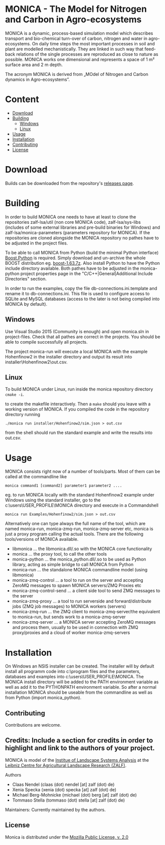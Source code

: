 # MONICA - The Model for Nitrogen and Carbon in Agro-ecosystems

MONICA is a dynamic, process-based simulation model which describes transport and bio-chemical turn-over of carbon, nitrogen and water in agro-ecosystems. On daily time steps the most important processes in soil and plant are modelled mechanistically. They are linked in such way that feed-back relations of the single processes are reproduced as close to nature as possible. MONICA works one dimensional and represents a space of 1 m² surface area and 2 m depth.

The acronym MONICA is derived from „MOdel of Nitrogen and Carbon dynamics in Agro-ecosystems”.

# Content

* [Download](#download)
* [Building](#building)
  * [Windows](#windows)
  * [Linux](#linux)
* [Usage](#usage)
* [Installation](#installation)
* [Contributing](#contributing)
* [License](#license)


# Download

Builds can be downloaded from the repository's [releases page](https://github.com/zalf-lsa/monica/releases).


# Building

In order to build MONICA one needs to have at least to clone the repositories zalf-lsa/util (non core MONICA code), zalf-lsa/sys-libs (includes of some external libraries and pre-build binaries for Windows) and 
zalf-lsa/monica-parameters (parameters repository for MONICA). 
If the repositories are cloned alongside the MONICA repository no pathes have to be adjusted in the project files.

To be able to call MONICA from Python (build the minimal Python interface) [Boost.Python](http://www.boost.org/doc/libs/1_63_0/libs/python/doc/html/index.html) is required. 
Simply download and un-archive the whole BOOST distribution eg. [boost-1.63.7z](https://sourceforge.net/projects/boost/files/boost/1.63.0/boost_1_63_0.7z).
Also install Python to have the Python include directory available. Both pathes have to be adjusted in the monica-python project properties page 
in the "C/C++|General|Additional Include Directories" section.

In order to run the examples, copy the file db-connections.ini.template and rename it to db-connections.ini. 
This file is used to configure access to SQLite and MySQL databases (access to the later is not being compiled into MONICA by default).

## Windows

Use Visual Studio 2015 (Community is enough) and open monica.sln in project-files. Check that all pathes are correct in the projects.
You should be able to compile successfully all projects. 

The project monica-run will execute a local MONICA with the example Hohenfinow2 in the installer directory and output its result into 
installer\Hohenfinow2\out.csv.


## Linux

To build MONICA under Linux, run inside the monica repository directory `cmake -i`.

to create the makefile interactively. Then a `make` should you leave with a working version of MONICA. If you compiled the code in the repository directory running

    ./monica run installer/Hohenfinow2/sim.json > out.csv

from the shell should run the standard example and write the results into out.csv.


# Usage

MONICA consists right now of a number of tools/parts. Most of them can be called at the commandline like

    monica command1 [command2] parameter1 parameter2 ....

eg. to run MONICA locally with the standard Hohenfinow2 example under Windows using the standard installer, 
go to the c:\users\USER_PROFILE\MONICA directory and execute in a Commandshell

    monica run Examples/Hohenfinow2/sim.json > out.csv

Alternatively one can type always the full name of the tool, which are named monica-run, monica-zmq-run, monica-zmq-server etc, 
monica is just a proxy program calling the actual tools. There are the following tools/versions of MONICA available.

* libmonica ... the libmonica.dll/.so with the MONICA core functionality
* monica ... the proxy tool, to call the other tools
* monica-python ... the monica_python.dll/.so to be used as Python library, acting as simple bridge to call MONICA from Python
* monica-run ... the standalone MONICA commandline model (using libmonica)
* monica-zmq-control ... a tool to run on the server and accepting ZeroMQ messages to spawn MONICA servers/ZMQ Proxies etc
* monica-zmq-control-send ... a client side tool to send ZMQ messages to the server 
* monica-zmq-proxy ... a tool to run serverside and forward/distribute jobs (ZMQ job messages) to MONICA workers (servers)
* monica-zmq-run ... the ZMQ client to monica-zmq-server/the equivalent to monica-run, but sends work to a monica-zmq-server
* monica-zmq-server ... a MONICA server accepting ZeroMQ messages and process them, usually to be used in connection with ZMQ proxy/proxies and a cloud of worker monica-zmq-servers


# Installation

On Windows an NSIS installer can be created. The installer will by default install all programm code into c:\program files and
the parameters, databases and examples into c:\users\USER_PROFILE\MONICA. The MONICA install directory will be added to the 
PATH environment variable as well as add it to the PYTHONPATH environment variable. So after a normal installation MONICA should be useable
from the commandline as well as from Python (import monica_python).


## Contributing 

Contributions are welcome.

## Credits: Include a section for credits in order to highlight and link to the authors of your project.

MONICA is model of the [Institue of Landscape Systems Analysis](http://www.zalf.de/en/institute_einrichtungen/lsa/Pages/default.aspx) at the [Leibniz Centre for Agricultural Landscape Research (ZALF)](http://www.zalf.de/en).

Authors
* Claas Nendel (claas (dot) nendel [at] zalf (dot) de)
* Xenia Specka (xenia (dot) specka [at] zalf (dot) de)
* Michael Berg-Mohnicke (michael (dot) berg [at] zalf (dot) de)
* Tommaso Stella (tommaso (dot) stella [at] zalf (dot) de)

Maintainers:
Currently maintained by the authors.

## License

Monica is distributed under the [Mozilla Public License, v. 2.0](http://mozilla.org/MPL/2.0/)

